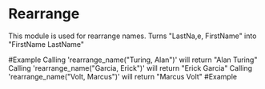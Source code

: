 Rearrange
=========

This module is used for rearrange names.
Turns "LastNa,e, FirstName" into "FirstName LastName"

#Example
Calling 'rearrange_name("Turing, Alan")' will return "Alan Turing"
Calling 'rearrange_name("Garcia, Erick")' will return "Erick Garcia"
Calling 'rearrange_name("Volt, Marcus")' will return "Marcus Volt"
#Example
